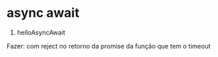 # async await

1. helloAsyncAwait


Fazer:
com reject no retorno da promise da função que tem o timeout